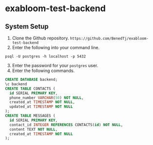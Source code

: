 # exabloom-test-backend
## System Setup
1. Clone the Github repository.
`https://github.com/BenedTj/exabloom-test-backend` 
2. Enter the following into your command line.
```
psql -U postgres -h localhost -p 5432
```
3. Enter the password for your `postgres` user.
4. Enter the following commands.
~~~~sql
CREATE DATABASE backend;
\c backend
CREATE TABLE CONTACTS (
  id SERIAL PRIMARY KEY,
  phone_number VARCHAR(50) NOT NULL,
  created_at TIMESTAMP NOT NULL,
  updated_at TIMESTAMP NOT NULL
);
CREATE TABLE MESSAGES (
  id SERIAL PRIMARY KEY,
  contact_id INTEGER REFERENCES CONTACTS(id) NOT NULL,
  content TEXT NOT NULL,
  created_at TIMESTAMP NOT NULL
);
~~~~
